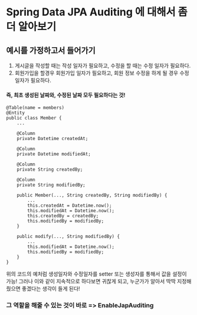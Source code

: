 Spring Data JPA Auditing 에 대해서 좀 더 알아보기
================================================



예시를 가정하고서 들어가기
-------------------------



1. 게시글을 작성할 때는 작성 일자가 필요하고, 수정을 할 때는 수정 일자가 필요하다.
2. 회원가입을 할경우 회원가입 일자가 필요하고, 회원 정보 수정을 하게 될 경우 수정 일자가 필요하다.

#### 즉, 최초 생성된 날짜와, 수정된 날짜 모두 필요하다는 것!

```
@Table(name = members)
@Entity
public class Member {
	...
    
    @Column
    private Datetime createdAt;
    
    @Column
    private Datetime modifiedAt;
    
    @Column
    private String createdBy;
    
    @Column
    private String modifiedBy;
    
	public Member(..., String createdBy, String modifiedBy) {
		...
		this.createdAt = Datetime.now();
        this.modifiedAt = Datetime.now();
        this.createdBy = createdBy;
        this.modifiedBy = modifiedBy;
    }
    
    public modify(..., String modifiedBy) {
    	...
        this.modifiedAt = Datetime.now();
        this.modifiedBy = modifiedBy;
    }
}
```

위의 코드의 예처럼 생성일자와 수정일자를 setter 또는 생성자를 통해서 값을 설정이 가능!
그러나 이와 같이 지속적으로 하다보면 귀찮게 되고, 누군가가 알아서 딱딱 지정해줬으면 좋겠다는 생각이 들게 된다!

### 그 역할을 해줄 수 있는 것이 바로 => EnableJapAuditing
